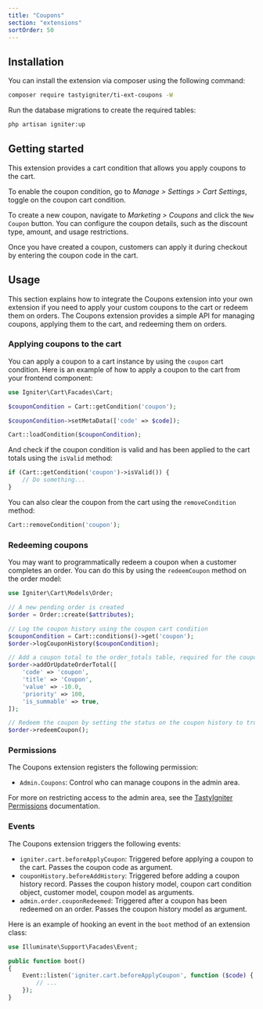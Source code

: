 ```yaml
---
title: "Coupons"
section: "extensions"
sortOrder: 50
---
```


## Installation

You can install the extension via composer using the following command:

```bash
composer require tastyigniter/ti-ext-coupons -W
```

Run the database migrations to create the required tables:
  
```bash
php artisan igniter:up
```

## Getting started

This extension provides a cart condition that allows you apply coupons to the cart.

To enable the coupon condition, go to _Manage > Settings > Cart Settings_, toggle on the coupon cart condition.

To create a new coupon, navigate to _Marketing > Coupons_ and click the `New Coupon` button. You can configure the coupon details, such as the discount type, amount, and usage restrictions.

Once you have created a coupon, customers can apply it during checkout by entering the coupon code in the cart.

## Usage

This section explains how to integrate the Coupons extension into your own extension if you need to apply your custom coupons to the cart or redeem them on orders. The Coupons extension provides a simple API for managing coupons, applying them to the cart, and redeeming them on orders.

### Applying coupons to the cart

You can apply a coupon to a cart instance by using the `coupon` cart condition. Here is an example of how to apply a coupon to the cart from your frontend component:

```php
use Igniter\Cart\Facades\Cart;

$couponCondition = Cart::getCondition('coupon');

$couponCondition->setMetaData(['code' => $code]);

Cart::loadCondition($couponCondition);
```

And check if the coupon condition is valid and has been applied to the cart totals using the `isValid` method:

```php
if (Cart::getCondition('coupon')->isValid()) {
    // Do something...
}
```

You can also clear the coupon from the cart using the `removeCondition` method:

```php
Cart::removeCondition('coupon');
```

### Redeeming coupons

You may want to programmatically redeem a coupon when a customer completes an order. You can do this by using the `redeemCoupon` method on the order model:

```php
use Igniter\Cart\Models\Order;

// A new pending order is created
$order = Order::create($attributes);

// Log the coupon history using the coupon cart condition
$couponCondition = Cart::conditions()->get('coupon');
$order->logCouponHistory($couponCondition);

// Add a coupon total to the order_totals table, required for the coupon to be redeemed
$order->addOrUpdateOrderTotal([
    'code' => 'coupon',
    'title' => 'Coupon',
    'value' => -10.0,
    'priority' => 100,
    'is_summable' => true,
]);

// Redeem the coupon by setting the status on the coupon history to true
$order->redeemCoupon();
```

### Permissions

The Coupons extension registers the following permission:

- `Admin.Coupons`: Control who can manage coupons in the admin area.

For more on restricting access to the admin area, see the [TastyIgniter Permissions](https://tastyigniter.com/docs/customize/permissions) documentation.

### Events

The Coupons extension triggers the following events:

- `igniter.cart.beforeApplyCoupon`: Triggered before applying a coupon to the cart. Passes the coupon code as argument.
- `couponHistory.beforeAddHistory`: Triggered before adding a coupon history record. Passes the coupon history model, coupon cart condition object, customer model, coupon model as arguments.
- `admin.order.couponRedeemed`: Triggered after a coupon has been redeemed on an order. Passes the coupon history model as argument.

Here is an example of hooking an event in the `boot` method of an extension class:

```php
use Illuminate\Support\Facades\Event;

public function boot()
{
    Event::listen('igniter.cart.beforeApplyCoupon', function ($code) {
        // ...
    });
}
```
